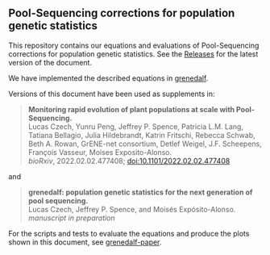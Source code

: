 ## Pool-Sequencing corrections for population genetic statistics

This repository contains our equations and evaluations of Pool-Sequencing corrections for population genetic statistics. See the [Releases](https://github.com/lczech/pool-seq-pop-gen-stats/releases) for the latest version of the document.

We have implemented the described equations in [grenedalf](https://github.com/lczech/grenedalf).

Versions of this document have been used as supplements in:

> **Monitoring rapid evolution of plant populations at scale with Pool-Sequencing.**</br>
> Lucas Czech, Yunru Peng, Jeffrey P. Spence, Patricia L.M. Lang, Tatiana Bellagio, Julia Hildebrandt, Katrin Fritschi, Rebecca Schwab, Beth A. Rowan, GrENE-net consortium, Detlef Weigel, J.F. Scheepens, François Vasseur, Moises Exposito-Alonso.</br>
> *bioRxiv*, 2022.02.02.477408; [doi:10.1101/2022.02.02.477408](https://doi.org/10.1101/2022.02.02.477408)

and

> **grenedalf: population genetic statistics for the next generation of pool sequencing.**</br>
> Lucas Czech, Jeffrey P. Spence, and Moisés Expósito-Alonso.</br>
> *manuscript in preparation*

For the scripts and tests to evaluate the equations and produce the plots shown in this document, see [grenedalf-paper](https://github.com/lczech/grenedalf-paper).
